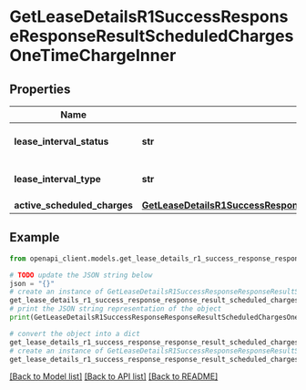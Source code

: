 # GetLeaseDetailsR1SuccessResponseResponseResultScheduledChargesOneTimeChargeInner


## Properties

Name | Type | Description | Notes
------------ | ------------- | ------------- | -------------
**lease_interval_status** | **str** | The status of the lease interval. | 
**lease_interval_type** | **str** | Type of lease interval. | 
**active_scheduled_charges** | [**GetLeaseDetailsR1SuccessResponseResponseResultScheduledChargesOneTimeChargeInnerActiveScheduledCharges**](GetLeaseDetailsR1SuccessResponseResponseResultScheduledChargesOneTimeChargeInnerActiveScheduledCharges.md) |  | 

## Example

```python
from openapi_client.models.get_lease_details_r1_success_response_response_result_scheduled_charges_one_time_charge_inner import GetLeaseDetailsR1SuccessResponseResponseResultScheduledChargesOneTimeChargeInner

# TODO update the JSON string below
json = "{}"
# create an instance of GetLeaseDetailsR1SuccessResponseResponseResultScheduledChargesOneTimeChargeInner from a JSON string
get_lease_details_r1_success_response_response_result_scheduled_charges_one_time_charge_inner_instance = GetLeaseDetailsR1SuccessResponseResponseResultScheduledChargesOneTimeChargeInner.from_json(json)
# print the JSON string representation of the object
print(GetLeaseDetailsR1SuccessResponseResponseResultScheduledChargesOneTimeChargeInner.to_json())

# convert the object into a dict
get_lease_details_r1_success_response_response_result_scheduled_charges_one_time_charge_inner_dict = get_lease_details_r1_success_response_response_result_scheduled_charges_one_time_charge_inner_instance.to_dict()
# create an instance of GetLeaseDetailsR1SuccessResponseResponseResultScheduledChargesOneTimeChargeInner from a dict
get_lease_details_r1_success_response_response_result_scheduled_charges_one_time_charge_inner_from_dict = GetLeaseDetailsR1SuccessResponseResponseResultScheduledChargesOneTimeChargeInner.from_dict(get_lease_details_r1_success_response_response_result_scheduled_charges_one_time_charge_inner_dict)
```
[[Back to Model list]](../README.md#documentation-for-models) [[Back to API list]](../README.md#documentation-for-api-endpoints) [[Back to README]](../README.md)


